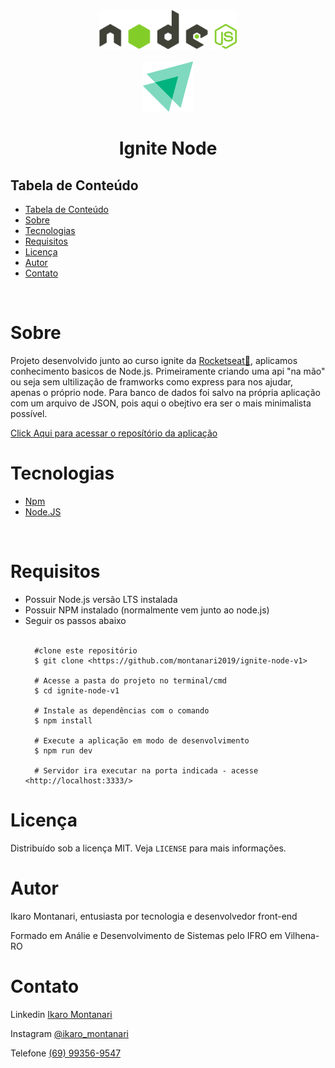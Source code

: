 
<div align="center" >
    <img width="220" padding="10px" src="./src/assets/nodejs-logo-vector.svg" />
    <br/>
    <br/>
    <img width="80"  src="./src/assets/ignite-logo.svg" />
</div>
<h1 align="center" >Ignite Node</h1 >

<h2 style="" >Tabela de Conteúdo</h2>

<ul>
   <li><a href="#tabela">Tabela de Conteúdo</a></li>
   <li><a href="#sobre">Sobre</a></li>
   <!-- <li><a href="#demonstração">Demonstração</a></li> -->
   <li><a href="#tecnologias">Tecnologias</a></li>
   <li><a href="#requisitos">Requisitos</a></li>
   <li><a href="#licença">Licença</a></li>
   <li><a href="#autor">Autor</a></li>
   <li><a href="#contato">Contato</a></li>
</ul>

</br>

# Sobre

<p dir="auto">Projeto desenvolvido junto ao curso ignite da <a target="_blank" href="https://www.rocketseat.com.br/">Rocketseat💜</a>, aplicamos conhecimento basicos de Node.js.
Primeiramente criando uma api "na mão" ou seja sem ultilização de framworks como express para nos ajudar, apenas o próprio node.
Para banco de dados foi salvo na própria aplicação com um arquivo de JSON, pois aqui o obejtivo era ser o mais minimalista possível.
<!-- <p>Aplicação em contrução ......</p> -->

</br>
<p> <a target="_blank" href="https://github.com/montanari2019/">Click Aqui para acessar o reposítório da aplicação</a> </p>



# Tecnologias

<ul>
  
 <li>
      <a target="_blank" href="https://www.npmjs.com/">Npm</a>
    </li>
   
   <li>
        <a  target="_blank"href="https://nodejs.org/en/">Node.JS</a>

   </li>

</ul>

</br>

# Requisitos

<ul>
   <li>Possuir Node.js versão LTS instalada</li>
   <li>Possuir NPM instalado (normalmente vem junto ao node.js)</li>
   <li>Seguir os passos abaixo</li>

 <br/>

      #clone este repositório
      $ git clone <https://github.com/montanari2019/ignite-node-v1>

      # Acesse a pasta do projeto no terminal/cmd
      $ cd ignite-node-v1

      # Instale as dependências com o comando
      $ npm install

      # Execute a aplicação em modo de desenvolvimento
      $ npm run dev

      # Servidor ira executar na porta indicada - acesse <http://localhost:3333/>

</ul>

# Licença

<p dir="auto">Distribuído sob a licença MIT. Veja <code>LICENSE</code> para mais informações.</p>

# Autor

<p dir="auto">Ikaro Montanari, entusiasta por tecnologia e desenvolvedor front-end</p>
<p dir="auto">Formado em Análie e Desenvolvimento de Sistemas pelo IFRO em Vilhena-RO</p>

# Contato

<p>Linkedin <a target="_blank" href="https://www.linkedin.com/in/ikaro-montanari-5aa120208/">Ikaro Montanari</a> </p>
<p>Instagram  <a target="_blank" href="https://www.instagram.com/ikaro_montanari/">@ikaro_montanari</a> </p>
<p>Telefone <a target="_blank" href="https://api.whatsapp.com/send?phone=5569993569547&text=Ol%C3%A1%20ikaro">(69) 99356-9547</a> </p>
